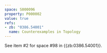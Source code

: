 ```yaml
---
space: S000096
property: P000002
value: true
refs:
- zb: "0386.54001"
  name: Counterexamples in Topology
---
```


See item #2 for space #98 in {{zb:0386.54001}}.
